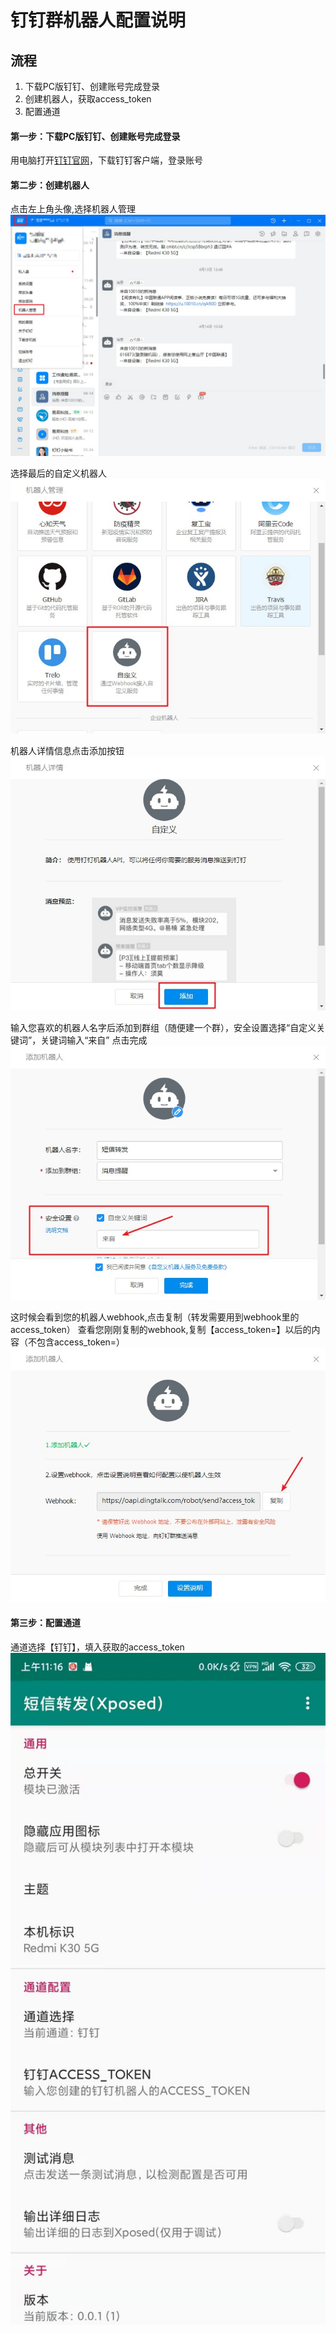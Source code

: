 # 钉钉群机器人配置说明

## 流程

 1. 下载PC版钉钉、创建账号完成登录
 2. 创建机器人，获取access_token
 3. 配置通道

#### 第一步：下载PC版钉钉、创建账号完成登录

用电脑打开[钉钉官网](https://www.dingtalk.com/)，下载钉钉客户端，登录账号


#### 第二步：创建机器人
点击左上角头像,选择机器人管理
<img src="img/ding001.jpg" />

选择最后的自定义机器人
<img src="img/ding002.jpg" />

机器人详情信息点击添加按钮
<img src="img/ding003.jpg" />

输入您喜欢的机器人名字后添加到群组（随便建一个群），安全设置选择“自定义关键词”，关键词输入“来自” 点击完成
<img src="img/ding004.jpg" />

这时候会看到您的机器人webhook,点击复制（转发需要用到webhook里的access_token）
查看您刚刚复制的webhook,复制【access_token=】以后的内容（不包含access_token=）
<img src="img/ding005.jpg" />


#### 第三步：配置通道
通道选择【钉钉】，填入获取的access_token
<img src="img/ding006.jpg" width="600"/>


